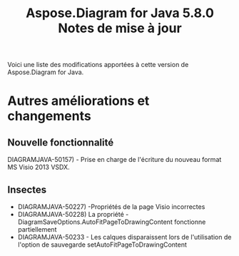 ﻿---
title: Aspose.Diagram for Java 5.8.0 Notes de mise à jour
type: docs
weight: 20
url: /fr/java/aspose-diagram-for-java-5-8-0-release-notes/
---
Voici une liste des modifications apportées à cette version de Aspose.Diagram for Java.
# **Autres améliorations et changements**
## **Nouvelle fonctionnalité**
DIAGRAMJAVA-50157) - Prise en charge de l'écriture du nouveau format MS Visio 2013 VSDX.
## **Insectes**
- DIAGRAMJAVA-50227) -Propriétés de la page Visio incorrectes
- DIAGRAMJAVA-50228) La propriété -DiagramSaveOptions.AutoFitPageToDrawingContent fonctionne partiellement
- DIAGRAMJAVA-50233 - Les calques disparaissent lors de l'utilisation de l'option de sauvegarde setAutoFitPageToDrawingContent
